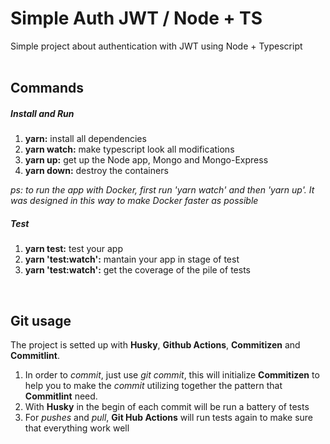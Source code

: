 # Simple Auth JWT / Node + TS
Simple project about authentication with JWT using Node + Typescript
<br><br>



## Commands
##### Install and Run
1. **yarn:** install all dependencies
2. **yarn watch:** make typescript look all modifications
3. **yarn up:** get up the Node app, Mongo and Mongo-Express
4. **yarn down:** destroy the containers

_ps: to run the app with Docker, first run 'yarn watch' and then 'yarn up'. It was designed in this way to make Docker faster as possible_

##### Test
1. **yarn test:** test your app
2. **yarn 'test:watch':** mantain your app in stage of test
3. **yarn 'test:watch':** get the coverage of the pile of tests
<br>



## Git usage
The project is setted up with **Husky**, **Github Actions**, **Commitizen** and **Commitlint**.
1. In order to _commit_, just use _git commit_, this will initialize **Commitizen** to help you to make the _commit_ utilizing together the pattern that **Commitlint** need.
2. With **Husky** in the begin of each commit will be run a battery of tests
3. For _pushes_ and _pull_, **Git Hub Actions** will run tests again to make sure that everything work well
